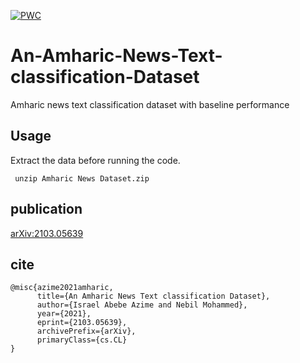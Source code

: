 [![PWC](https://img.shields.io/endpoint.svg?url=https://paperswithcode.com/badge/an-amharic-news-text-classification-dataset/text-classification-on-an-amharic-news-text)](https://paperswithcode.com/sota/text-classification-on-an-amharic-news-text?p=an-amharic-news-text-classification-dataset)

# An-Amharic-News-Text-classification-Dataset
Amharic news text classification dataset with baseline performance 




## Usage
Extract the data before running the code.

``` unzip Amharic News Dataset.zip```


## publication
[	arXiv:2103.05639](https://arxiv.org/abs/2103.05639)




## cite

```
@misc{azime2021amharic,
      title={An Amharic News Text classification Dataset}, 
      author={Israel Abebe Azime and Nebil Mohammed},
      year={2021},
      eprint={2103.05639},
      archivePrefix={arXiv},
      primaryClass={cs.CL}
}
```
